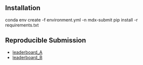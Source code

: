 ## Installation

conda env create -f environment.yml -n mdx-submit
pip install -r requirements.txt

## Reproducible Submission

- [leaderboard_A](https://github.com/kuielab/mdx-net-submission/tree/leaderboard_A)
- [leaderboard_B](https://github.com/kuielab/mdx-net-submission/tree/leaderboard_B)
